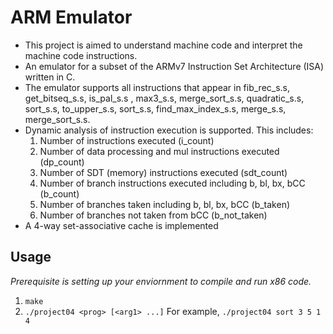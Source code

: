 # ARM Emulator

- This project is aimed to understand machine code and interpret the machine code instructions.
- An emulator for a subset of the ARMv7 Instruction Set Architecture (ISA) written in C.
- The emulator supports all instructions that appear in fib_rec_s.s, get_bitseq_s.s, is_pal_s.s , max3_s.s, merge_sort_s.s, quadratic_s.s, sort_s.s, to_upper_s.s, sort_s.s, find_max_index_s.s, merge_s.s, merge_sort_s.s.
- Dynamic analysis of instruction execution is supported. This includes:
  1. Number of instructions executed (i_count)
  2. Number of data processing  and mul instructions executed (dp_count)
  3. Number of SDT (memory) instructions executed (sdt_count)
  4. Number of branch instructions executed including b, bl, bx, bCC (b_count)
  5. Number of branches taken including b, bl, bx, bCC (b_taken)
  6. Number of branches not taken from bCC (b_not_taken)
- A 4-way set-associative cache is implemented

## Usage
*Prerequisite is setting up your enviornment to compile and run x86 code.*
1. `make`
2. `./project04 <prog> [<arg1> ...]`
For example, `./project04 sort 3 5 1 4`
